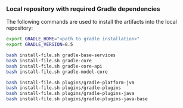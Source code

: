 ### Local repository with required Gradle dependencies

The following commands are used to install the artifacts into the local repository:

```sh
export GRADLE_HOME="<path to gradle installation>"
export GRADLE_VERSION=8.5

bash install-file.sh gradle-base-services
bash install-file.sh gradle-core
bash install-file.sh gradle-core-api
bash install-file.sh gradle-model-core

bash install-file.sh plugins/gradle-platform-jvm
bash install-file.sh plugins/gradle-plugins
bash install-file.sh plugins/gradle-plugins-java
bash install-file.sh plugins/gradle-plugins-java-base
```
